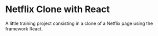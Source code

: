 # Netflix Clone with React

A little training project consisting in a clone of a Netflix page using the framework React.
